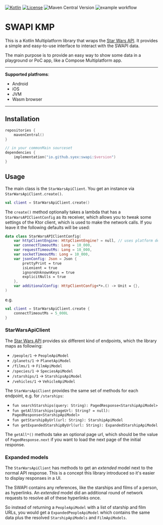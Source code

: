 [![Kotlin](https://img.shields.io/badge/Kotlin-2.1.10-blue.svg?style=flat&logo=kotlin)](https://kotlinlang.org)
[![License](https://img.shields.io/badge/License-MIT-green.svg)](https://opensource.org/licenses/MIT)
![Maven Central Version](https://img.shields.io/maven-central/v/io.github.syex/swapi)
![example workflow](https://github.com/Syex/swapi-kmp/actions/workflows/gradle.yml/badge.svg)

# SWAPI KMP

This is a Kotlin Multiplatform library that wraps the [Star Wars API](https://swapi.dev/). It
provides
a simple and easy-to-use interface to interact with the SWAPI data.

The main purpose is to provide an easy way to show some data in a playground or PoC app, like
a Compose Multiplatform app.

----

**Supported platfroms**:

- Android
- iOS
- JVM
- Wasm browser

----

## Installation

```kotlin
repositories {
    mavenCentral()
}

// in your commonMain sourceset
dependencies {
    implementation("io.github.syex:swapi:$version")
}
```

## Usage

The main class is the `StarWarsApiClient`. You get an instance via `StarWarsApiClient.create()`.

```kotlin
val client = StarWarsApiClient.create()
```

The `create()` method optionally takes a lambda that has a `StarWarsAPIClientConfig` as its
receiver,
which allows you to tweak some settings of the Ktor client, which is used to make the network calls.
If you leave it the following defaults will be used:

```kotlin
data class StarWarsAPIClientConfig(
    var httpClientEngine: HttpClientEngine? = null, // uses platform default then
    var connectTimeoutMs: Long = 10_000,
    var requestTimeoutMs: Long = 10_000,
    var socketTimeoutMs: Long = 10_000,
    var jsonConfig: Json = Json {
        prettyPrint = true
        isLenient = true
        ignoreUnknownKeys = true
        explicitNulls = true
    },
    var additionalConfig: HttpClientConfig<*>.() -> Unit = {},
)
```

e.g.

```kotlin
val client = StarWarsApiClient.create {
    connectTimeoutMs = 5_000L
}
```

### StarWarsApiClient

The [Star Wars API](https://swapi.dev/) provides six different kind of endpoints, which the
library maps as following:

- `/people/1` -> `PeopleApiModel`
- `/planets/1` -> `PlanetApiModel`
- `/films/1` -> `FilmApiModel`
- `/species/1` -> `SpeciesApiModel`
- `/starships/1` -> `StarshipsApiModel`
- `/vehicles/1` -> `VehicleApiModel`

The `StarWarsApiClient` provides the same set of methods for each endpoint, e.g. for `/starships`:

- `fun searchStarships(query: String): PagedResponse<StarshipApiModel>`
- `fun getAllStarships(pageUrl: String? = null): PagedResponse<StarshipApiModel>`
- `fun getStarshipByUrl(url: String): StarshipApiModel`
- `fun getExpandedStarshipByUrl(url: String): ExpandedStarshipApiModel`

The `getAll*()` methods take an optional page url, which should be the value of `PagedResponse.next`
if you want to load the next page of the initial response.

### Expanded models

The `StarWarsApiClient` has methods to get an _extended_ model next to the normal API response. This
is a concept this library introduced so it's easier to display responses in a UI.

The SWAPI contains any references, like the starships and films of a person, as hyperlinks. An
_extended_ model did an additional round of network requests to resolve all of these hyperlinks
once.

So instead of returning a `PeopleApiModel` with a list of starship and film URLs, you would get a
`ExpandedPeopleApiModel` which contains the same data plus the resolved `StarshipApiModels` and
`FilmApiModels`.
